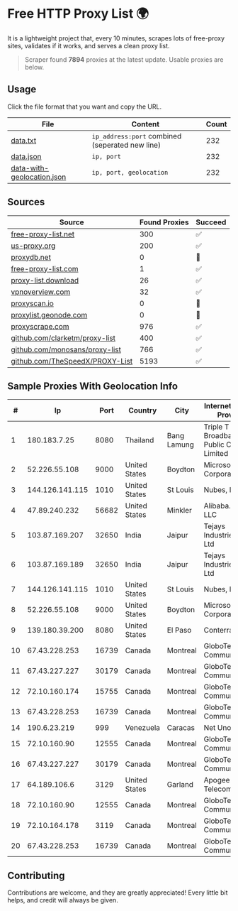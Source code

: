 
# Free HTTP Proxy List 🌍

It is a lightweight project that, every 10 minutes, scrapes lots of free-proxy sites, validates if it works, and serves a clean proxy list.


> Scraper found **7894** proxies at the latest update. Usable proxies are below.

## Usage

Click the file format that you want and copy the URL.


|File|Content|Count|
|----|-------|-----|
|[data.txt](https://raw.githubusercontent.com/themiralay/Proxy-List-World/master/data.txt)|`ip_address:port` combined (seperated new line)|232|
|[data.json](https://raw.githubusercontent.com/themiralay/Proxy-List-World/master/data.json)|`ip, port`|232|
|[data-with-geolocation.json](https://raw.githubusercontent.com/themiralay/Proxy-List-World/master/data-with-geolocation.json)|`ip, port, geolocation`|232|

## Sources

|Source|Found Proxies|Succeed|
|------|-------------|-------|
|[free-proxy-list.net](https://free-proxy-list.net)|300|✅|
|[us-proxy.org](https://www.us-proxy.org)|200|✅|
|[proxydb.net](http://proxydb.net)|0|🚫|
|[free-proxy-list.com](https://free-proxy-list.com/?page=&port=&type%5B%5D=http&type%5B%5D=https&up_time=0&search=Search)|1|✅|
|[proxy-list.download](https://www.proxy-list.download/HTTP)|26|✅|
|[vpnoverview.com](https://vpnoverview.com/privacy/anonymous-browsing/free-proxy-servers)|32|✅|
|[proxyscan.io](https://www.proxyscan.io)|0|🚫|
|[proxylist.geonode.com](https://proxylist.geonode.com/api/proxy-list?limit=300&page=1&sort_by=lastChecked&sort_type=desc&protocols=http,https)|0|🚫|
|[proxyscrape.com](https://api.proxyscrape.com/v2/?request=displayproxies&protocol=http&timeout=10000&country=all&ssl=all&anonymity=all)|976|✅|
|[github.com/clarketm/proxy-list](https://raw.githubusercontent.com/clarketm/proxy-list/master/proxy-list-raw.txt)|400|✅|
|[github.com/monosans/proxy-list](https://raw.githubusercontent.com/monosans/proxy-list/main/proxies/http.txt)|766|✅|
|[github.com/TheSpeedX/PROXY-List](https://raw.githubusercontent.com/TheSpeedX/PROXY-List/master/http.txt)|5193|✅|


## Sample Proxies With Geolocation Info

|#|Ip|Port|Country|City|Internet Service Provider|
|-|--|----|-------|----|-------------------------|
|1|180.183.7.25|8080|Thailand|Bang Lamung|Triple T Broadband Public Company Limited|
|2|52.226.55.108|9000|United States|Boydton|Microsoft Corporation|
|3|144.126.141.115|1010|United States|St Louis|Nubes, LLC|
|4|47.89.240.232|56682|United States|Minkler|Alibaba.com LLC|
|5|103.87.169.207|32650|India|Jaipur|Tejays Industries Pvt Ltd|
|6|103.87.169.189|32650|India|Jaipur|Tejays Industries Pvt Ltd|
|7|144.126.141.115|1010|United States|St Louis|Nubes, LLC|
|8|52.226.55.108|9000|United States|Boydton|Microsoft Corporation|
|9|139.180.39.200|8080|United States|El Paso|Conterra|
|10|67.43.228.253|16739|Canada|Montreal|GloboTech Communications|
|11|67.43.227.227|30179|Canada|Montreal|GloboTech Communications|
|12|72.10.160.174|15755|Canada|Montreal|GloboTech Communications|
|13|67.43.228.253|16739|Canada|Montreal|GloboTech Communications|
|14|190.6.23.219|999|Venezuela|Caracas|Net Uno|
|15|72.10.160.90|12555|Canada|Montreal|GloboTech Communications|
|16|67.43.227.227|30179|Canada|Montreal|GloboTech Communications|
|17|64.189.106.6|3129|United States|Garland|Apogee Telecom Inc.|
|18|72.10.160.90|12555|Canada|Montreal|GloboTech Communications|
|19|72.10.164.178|3119|Canada|Montreal|GloboTech Communications|
|20|67.43.228.253|16739|Canada|Montreal|GloboTech Communications|



## Contributing

Contributions are welcome, and they are greatly appreciated! Every
little bit helps, and credit will always be given.

